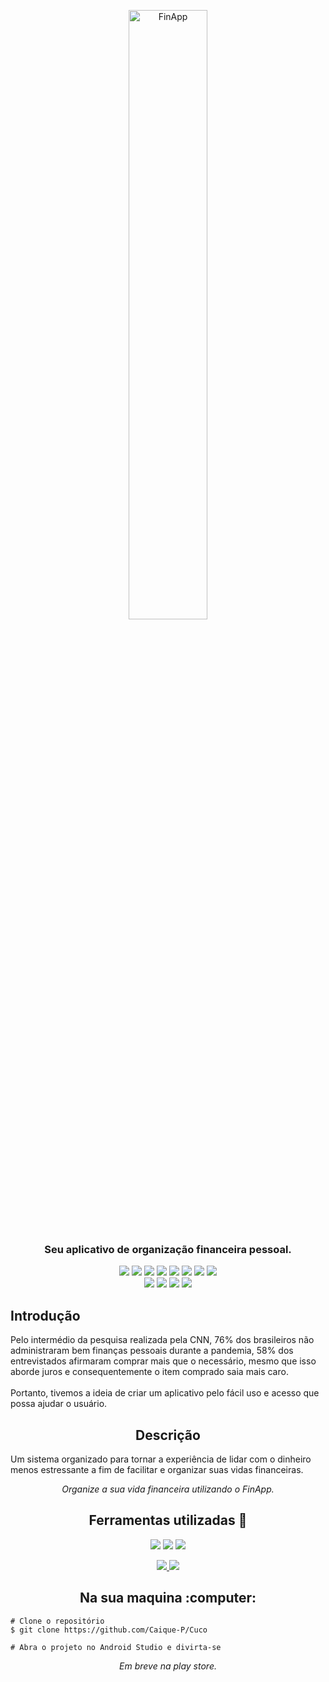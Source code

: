 
<p align="center">

<img src="https://user-images.githubusercontent.com/58194653/185235900-81cb868f-297e-4682-a66b-91b7c124c5ff.png" alt="FinApp" width="50%"/>

</p>
<h3 align="center"> Seu aplicativo de organização financeira pessoal.</h3>

<p align="center">

<img src="https://img.shields.io/badge/Made by-Caique Ponjjar-blue.svg" />

<img src="https://img.shields.io/github/followers/Caique-P?label=Seguir&style=social" />

<img src="https://img.shields.io/github/last-commit/Caique-P/FinApp?label=Last%20update" />

<img src="https://img.shields.io/badge/-Kotlin-200259?style=flat&logo=Kotlin&logoColor=darkpurple&link=https://kotlinlang.org/" />

<img src="https://img.shields.io/github/stars/Caique-P/FinApp?style=social"/>

<img src="https://img.shields.io/github/issues/Caique-P/FinApp?style=flat&label=Issues"/>

<img src="https://img.shields.io/github/repo-size/Caique-P/FinApp?style=flat&label=Size"/>

<img src="https://badges.frapsoft.com/os/v1/open-source.svg?v=103" />
<br/>
<img src="https://img.shields.io/badge/Made by-Caique Ponjjar-blue.svg" />
<img src="https://img.shields.io/badge/Breno Stevanatto-yellow.svg" />
<img src="https://img.shields.io/badge/Ivan Poppi-green.svg" />
<img src="https://img.shields.io/badge/Diogo Lima-red.svg" />
</p>
<h2>Introdução </h2>
<p> Pelo intermédio da pesquisa realizada pela CNN, 76% dos brasileiros não administraram bem finanças pessoais durante a pandemia, 58% dos entrevistados afirmaram comprar mais que o necessário, mesmo que isso aborde juros e consequentemente o item comprado saia mais caro.<br/><br/>
  Portanto, tivemos a ideia de criar um aplicativo pelo fácil uso e acesso que possa ajudar o usuário.</p>
<h2 align="center"> Descrição </h2>
<p> 
Um sistema organizado para tornar a experiência de lidar com o dinheiro menos estressante a fim de facilitar e organizar suas vidas financeiras.
</p>
<p align="center">
<i>Organize a sua vida financeira utilizando o FinApp.</i> </p>


<!--<img src="https://user-images.githubusercontent.com/58194653/153785417-79ad31a6-9942-4eda-b095-b326ad0380e8.png" width="100%"/>-->

<h2 align="center"> Ferramentas utilizadas 🚀 </h2>
<p align="center">
  <img src="https://img.shields.io/badge/Android Studio-5ea832?style=for-the-badge&logo=Android&logoColor=white"/>
  <img src="https://img.shields.io/badge/Kotlin-0095D5?&style=for-the-badge&logo=kotlin&logoColor=white"/>
  <img src="https://img.shields.io/badge/Firebase-F29D0C?style=for-the-badge&logo=firebase&logoColor=white"/></p>
<p align="center">
 <a href="https://github.com/maxkeppeler/sheets">
<img src="https://img.shields.io/badge/SheetsApi-white?style=social&logo=github"/>
</a>
 <a href="https://github.com/maxkeppeler/sheets">
<img src="https://img.shields.io/badge/Github Copilot-white?style=social&logo=github&logoColor=6687ff"/>
</a>

<h2 align="center"> Na sua maquina :computer:</h2>

```
# Clone o repositório
$ git clone https://github.com/Caique-P/Cuco

# Abra o projeto no Android Studio e divirta-se
```


<p align="center">
<i>Em breve na play store.</i> </p>
 

